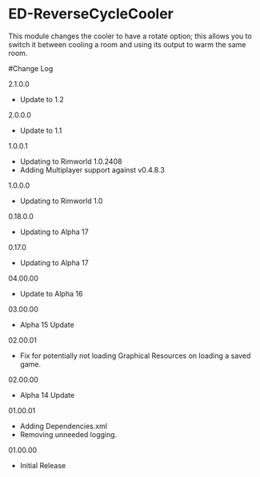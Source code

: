 # ED-ReverseCycleCooler
This module changes the cooler to have a rotate option; this allows you to switch it between cooling a room and using its output to warm the same room.

#Change Log

2.1.0.0
 * Update to 1.2

2.0.0.0
 * Update to 1.1

1.0.0.1
 * Updating to Rimworld 1.0.2408
 * Adding Multiplayer support against v0.4.8.3

1.0.0.0
 * Updating to Rimworld 1.0

0.18.0.0
 * Updating to Alpha 17

0.17.0
 * Updating to Alpha 17
  
04.00.00
 * Update to Alpha 16
 
03.00.00
 * Alpha 15 Update
  
02.00.01
 * Fix for potentially not loading Graphical Resources on loading a saved game.
 
02.00.00
 * Alpha 14 Update
 
01.00.01
 * Adding Dependencies.xml
 * Removing unneeded logging.

01.00.00
 * Initial Release
